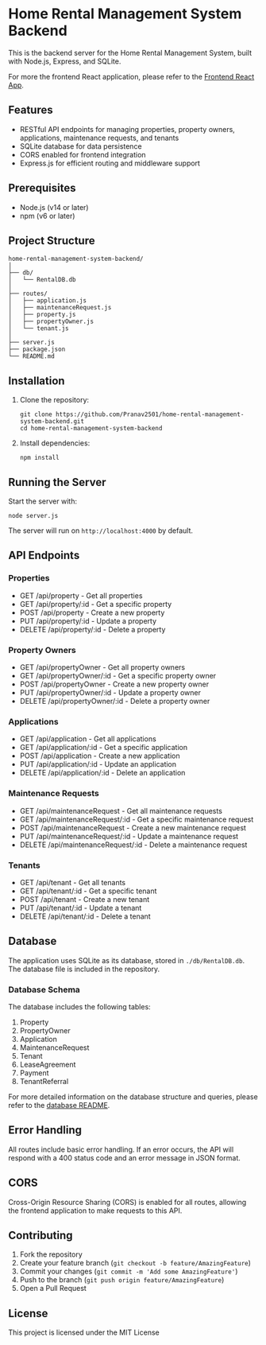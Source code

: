 # Home Rental Management System Backend

This is the backend server for the Home Rental Management System, built with Node.js, Express, and SQLite.

For more the frontend React application, please refer to the [Frontend React App](https://github.com/Pranav2501/home-rental-management-system-frontend).

## Features

- RESTful API endpoints for managing properties, property owners, applications, maintenance requests, and tenants
- SQLite database for data persistence
- CORS enabled for frontend integration
- Express.js for efficient routing and middleware support

## Prerequisites

- Node.js (v14 or later)
- npm (v6 or later)

## Project Structure

```
home-rental-management-system-backend/
│
├── db/
│   └── RentalDB.db
│
├── routes/
│   ├── application.js
│   ├── maintenanceRequest.js
│   ├── property.js
│   ├── propertyOwner.js
│   └── tenant.js
│
├── server.js
├── package.json
└── README.md
```

## Installation

1. Clone the repository:
   ```
   git clone https://github.com/Pranav2501/home-rental-management-system-backend.git
   cd home-rental-management-system-backend
   ```

2. Install dependencies:
   ```
   npm install
   ```

## Running the Server

Start the server with:

```
node server.js
```

The server will run on `http://localhost:4000` by default.

## API Endpoints

### Properties

- GET /api/property - Get all properties
- GET /api/property/:id - Get a specific property
- POST /api/property - Create a new property
- PUT /api/property/:id - Update a property
- DELETE /api/property/:id - Delete a property

### Property Owners

- GET /api/propertyOwner - Get all property owners
- GET /api/propertyOwner/:id - Get a specific property owner
- POST /api/propertyOwner - Create a new property owner
- PUT /api/propertyOwner/:id - Update a property owner
- DELETE /api/propertyOwner/:id - Delete a property owner

### Applications

- GET /api/application - Get all applications
- GET /api/application/:id - Get a specific application
- POST /api/application - Create a new application
- PUT /api/application/:id - Update an application
- DELETE /api/application/:id - Delete an application

### Maintenance Requests

- GET /api/maintenanceRequest - Get all maintenance requests
- GET /api/maintenanceRequest/:id - Get a specific maintenance request
- POST /api/maintenanceRequest - Create a new maintenance request
- PUT /api/maintenanceRequest/:id - Update a maintenance request
- DELETE /api/maintenanceRequest/:id - Delete a maintenance request

### Tenants

- GET /api/tenant - Get all tenants
- GET /api/tenant/:id - Get a specific tenant
- POST /api/tenant - Create a new tenant
- PUT /api/tenant/:id - Update a tenant
- DELETE /api/tenant/:id - Delete a tenant

## Database

The application uses SQLite as its database, stored in `./db/RentalDB.db`. The database file is included in the repository.

### Database Schema

The database includes the following tables:

1. Property
2. PropertyOwner
3. Application
4. MaintenanceRequest
5. Tenant
6. LeaseAgreement
7. Payment
8. TenantReferral


For more detailed information on the database structure and queries, please refer to the [database README](https://github.com/Pranav2501/databases-RentalDB).

## Error Handling

All routes include basic error handling. If an error occurs, the API will respond with a 400 status code and an error message in JSON format.

## CORS

Cross-Origin Resource Sharing (CORS) is enabled for all routes, allowing the frontend application to make requests to this API.

## Contributing

1. Fork the repository
2. Create your feature branch (`git checkout -b feature/AmazingFeature`)
3. Commit your changes (`git commit -m 'Add some AmazingFeature'`)
4. Push to the branch (`git push origin feature/AmazingFeature`)
5. Open a Pull Request

## License

This project is licensed under the MIT License 

